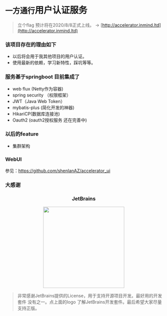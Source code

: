 # `一方通行`用户认证服务

> 立个flag 预计将在2020/8/8正式上线。 -> [http://accelerator.inmind.ltd](http://accelerator.inmind.ltd)

### 该项目存在的理由如下
  - 以后将会用于我其他项目的用户认证。
  - 使用最新的依赖，学习新特性，踩坑等等。
  
### 服务基于springboot 目前集成了
  
  - web flux (Netty作为容器)
  - spring security （权限框架）
  - JWT（Java Web Token）
  - mybatis-plus (简化开发的神器)
  - HikariCP(数据库连接池)
  - Oauth2 (oauth2授权服务 还在完善中)
  
### 以后的feature
  - 集群架构
  
### WebUI
参见：https://github.com/shenlanAZ/accelerator_ui

### 大感谢

<h3 align="center">JetBrains</h3>

<p align="center">
  <a href="https://www.jetbrains.com/?from=accelerator">
    <img width="260px" src="https://github.com/shenlanAZ/accelerator/blob/master/doc/img/jetbrains-variant-4.svg">
  </a>
</p>

> 非常感谢JetBrains提供的License，用于支持开源项目开发。最好用的开发套件 没有之一。点上面的logo 了解JetBrains开发套件。最后希望大家尽量支持正版。